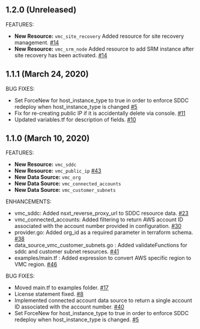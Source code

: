 ## 1.2.0 (Unreleased)

FEATURES:

* **New Resource:** `vmc_site_recovery` Added resource for site recovery management. [\#14](https://github.com/terraform-providers/terraform-provider-vmc/pull/14)
* **New Resource:** `vmc_srm_node` Added resource to add SRM instance after site recovery has been activated. [\#14](https://github.com/terraform-providers/terraform-provider-vmc/pull/14)


## 1.1.1 (March 24, 2020)

BUG FIXES:

* Set ForceNew for host_instance_type to true in order to enforce SDDC redeploy when host_instance_type is changed [\#5](https://github.com/terraform-providers/terraform-provider-vmc/pull/5)
* Fix for re-creating public IP if it is accidentally delete via console. [\#11](https://github.com/terraform-providers/terraform-provider-vmc/pull/11)
* Updated variables.tf for description of fields. [\#10](https://github.com/terraform-providers/terraform-provider-vmc/pull/10)


## 1.1.0 (March 10, 2020)

FEATURES:

* **New Resource:** `vmc_sddc`
* **New Resource:** `vmc_public_ip` [\#43](https://github.com/vmware/terraform-provider-vmc/pull/43)
* **New Data Source:** `vmc_org`
* **New Data Source:** `vmc_connected_accounts`
* **New Data Source:** `vmc_customer_subnets`


ENHANCEMENTS:

* vmc_sddc: Added nsxt_reverse_proxy_url to SDDC resource data. [\#23](https://github.com/vmware/terraform-provider-vmc/pull/23)
* vmc_connected_accounts: Added filtering to return AWS account ID associated with the account number provided in configuration. [\#30](https://github.com/vmware/terraform-provider-vmc/pull/30)
* provider.go: Added org_id as a required parameter in terraform schema. [\#38](https://github.com/vmware/terraform-provider-vmc/pull/38)
* data_source_vmc_customer_subnets.go : Added validateFunctions for sddc and customer subnet resources. [\#41](https://github.com/vmware/terraform-provider-vmc/pull/41)
* examples/main.tf : Added expression to convert AWS specific region to VMC region. [\#46](https://github.com/vmware/terraform-provider-vmc/pull/46) 


BUG FIXES:

* Moved main.tf to examples folder. [\#17](https://github.com/vmware/terraform-provider-vmc/pull/17)
* License statement fixed. [\#8](https://github.com/vmware/terraform-provider-vmc/pull/8)
* Implemented connected account data source to return a single account ID associated with the account number. [\#40](https://github.com/vmware/terraform-provider-vmc/pull/40)
* Set ForceNew for host_instance_type to true in order to enforce SDDC redeploy when host_instance_type is changed. [\#5](https://github.com/terraform-providers/terraform-provider-vmc/pull/5)
